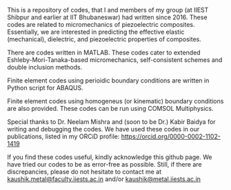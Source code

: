 This is a repository of codes, that I and members of my group (at IIEST Shibpur and earlier at IIT Bhubaneswar) had written since 2016.
These codes are related to micromechanics of piezoelectric composites. Essentially, we are interested in predicting the effective elastic (mechanical), dielectric, and piezoelectric properties of composites.

There are codes written in MATLAB. These codes cater to extended Eshleby-Mori-Tanaka-based micromechanics, self-consistent schemes and double inclusion methods.

Finite element codes using perioidic boundary conditions are written in Python script for ABAQUS.

Finite element codes using homogeneus (or kinematic) boundary conditions are also provided. These codes can be run using COMSOL Multiphysics.

Special thanks to Dr. Neelam Mishra and (soon to be Dr.) Kabir Baidya for writing and debugging the codes.
We have used these codes in our publications, listed in my ORCiD profile:
https://orcid.org/0000-0002-1102-1419

If you find these codes useful, kindly acknowledge this github page.
We have tried our codes to be as error-free as possible. Still, if there are discrepancies, please do not hesitate to contact me at kaushik.metal@faculty.iiests.ac.in 
and/or kaushik@metal.iiests.ac.in
